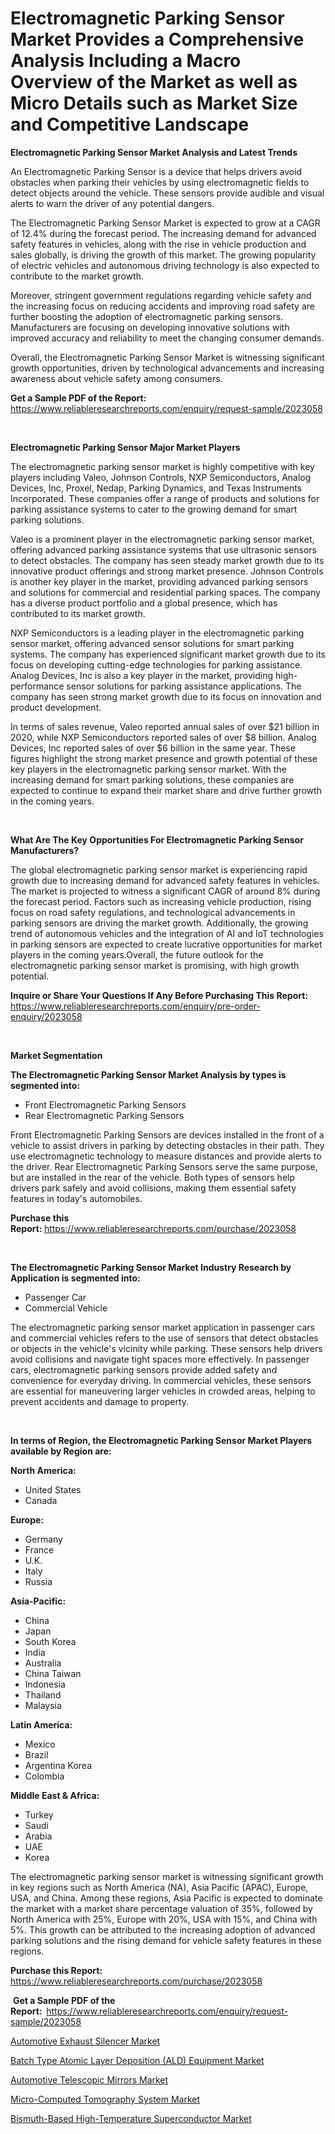 <p><h1>Electromagnetic Parking Sensor Market Provides a Comprehensive Analysis Including a Macro Overview of the Market as well as Micro Details such as Market Size and Competitive Landscape</h1></p><p><strong>Electromagnetic Parking Sensor Market Analysis and Latest Trends</strong></p>
<p><p>An Electromagnetic Parking Sensor is a device that helps drivers avoid obstacles when parking their vehicles by using electromagnetic fields to detect objects around the vehicle. These sensors provide audible and visual alerts to warn the driver of any potential dangers.</p><p>The Electromagnetic Parking Sensor Market is expected to grow at a CAGR of 12.4% during the forecast period. The increasing demand for advanced safety features in vehicles, along with the rise in vehicle production and sales globally, is driving the growth of this market. The growing popularity of electric vehicles and autonomous driving technology is also expected to contribute to the market growth.</p><p>Moreover, stringent government regulations regarding vehicle safety and the increasing focus on reducing accidents and improving road safety are further boosting the adoption of electromagnetic parking sensors. Manufacturers are focusing on developing innovative solutions with improved accuracy and reliability to meet the changing consumer demands.</p><p>Overall, the Electromagnetic Parking Sensor Market is witnessing significant growth opportunities, driven by technological advancements and increasing awareness about vehicle safety among consumers.</p></p>
<p><strong>Get a Sample PDF of the Report:&nbsp;</strong> <a href="https://www.reliableresearchreports.com/enquiry/request-sample/2023058">https://www.reliableresearchreports.com/enquiry/request-sample/2023058</a></p>
<p>&nbsp;</p>
<p><strong>Electromagnetic Parking Sensor Major Market Players</strong></p>
<p><p>The electromagnetic parking sensor market is highly competitive with key players including Valeo, Johnson Controls, NXP Semiconductors, Analog Devices, Inc, Proxel, Nedap, Parking Dynamics, and Texas Instruments Incorporated. These companies offer a range of products and solutions for parking assistance systems to cater to the growing demand for smart parking solutions.</p><p>Valeo is a prominent player in the electromagnetic parking sensor market, offering advanced parking assistance systems that use ultrasonic sensors to detect obstacles. The company has seen steady market growth due to its innovative product offerings and strong market presence. Johnson Controls is another key player in the market, providing advanced parking sensors and solutions for commercial and residential parking spaces. The company has a diverse product portfolio and a global presence, which has contributed to its market growth.</p><p>NXP Semiconductors is a leading player in the electromagnetic parking sensor market, offering advanced sensor solutions for smart parking systems. The company has experienced significant market growth due to its focus on developing cutting-edge technologies for parking assistance. Analog Devices, Inc is also a key player in the market, providing high-performance sensor solutions for parking assistance applications. The company has seen strong market growth due to its focus on innovation and product development.</p><p>In terms of sales revenue, Valeo reported annual sales of over $21 billion in 2020, while NXP Semiconductors reported sales of over $8 billion. Analog Devices, Inc reported sales of over $6 billion in the same year. These figures highlight the strong market presence and growth potential of these key players in the electromagnetic parking sensor market. With the increasing demand for smart parking solutions, these companies are expected to continue to expand their market share and drive further growth in the coming years.</p></p>
<p>&nbsp;</p>
<p><strong>What Are The Key Opportunities For Electromagnetic Parking Sensor Manufacturers?</strong></p>
<p><p>The global electromagnetic parking sensor market is experiencing rapid growth due to increasing demand for advanced safety features in vehicles. The market is projected to witness a significant CAGR of around 8% during the forecast period. Factors such as increasing vehicle production, rising focus on road safety regulations, and technological advancements in parking sensors are driving the market growth. Additionally, the growing trend of autonomous vehicles and the integration of AI and IoT technologies in parking sensors are expected to create lucrative opportunities for market players in the coming years.Overall, the future outlook for the electromagnetic parking sensor market is promising, with high growth potential.</p></p>
<p><strong>Inquire or Share Your Questions If Any Before Purchasing This Report:</strong> <a href="https://www.reliableresearchreports.com/enquiry/pre-order-enquiry/2023058">https://www.reliableresearchreports.com/enquiry/pre-order-enquiry/2023058</a></p>
<p>&nbsp;</p>
<p><strong>Market Segmentation</strong></p>
<p><strong>The Electromagnetic Parking Sensor Market Analysis by types is segmented into:</strong></p>
<p><ul><li>Front Electromagnetic Parking Sensors</li><li>Rear Electromagnetic Parking Sensors</li></ul></p>
<p><p>Front Electromagnetic Parking Sensors are devices installed in the front of a vehicle to assist drivers in parking by detecting obstacles in their path. They use electromagnetic technology to measure distances and provide alerts to the driver. Rear Electromagnetic Parking Sensors serve the same purpose, but are installed in the rear of the vehicle. Both types of sensors help drivers park safely and avoid collisions, making them essential safety features in today's automobiles.</p></p>
<p><strong>Purchase this Report:&nbsp;</strong><a href="https://www.reliableresearchreports.com/purchase/2023058">https://www.reliableresearchreports.com/purchase/2023058</a></p>
<p>&nbsp;</p>
<p><strong>The Electromagnetic Parking Sensor Market Industry Research by Application is segmented into:</strong></p>
<p><ul><li>Passenger Car</li><li>Commercial Vehicle</li></ul></p>
<p><p>The electromagnetic parking sensor market application in passenger cars and commercial vehicles refers to the use of sensors that detect obstacles or objects in the vehicle's vicinity while parking. These sensors help drivers avoid collisions and navigate tight spaces more effectively. In passenger cars, electromagnetic parking sensors provide added safety and convenience for everyday driving. In commercial vehicles, these sensors are essential for maneuvering larger vehicles in crowded areas, helping to prevent accidents and damage to property.</p></p>
<p>&nbsp;</p>
<p><strong>In terms of Region, the Electromagnetic Parking Sensor Market Players available by Region are:</strong></p>
<p>
    <p> <strong> North America: </strong>
        <ul>
            <li>United States</li>
            <li>Canada</li>
        </ul>
        </p> 
    <p> <strong> Europe: </strong>
        <ul>
            <li>Germany</li>
            <li>France</li>
            <li>U.K.</li>
            <li>Italy</li>
            <li>Russia</li>
        </ul>
        </p> 
    <p> <strong> Asia-Pacific: </strong>
        <ul>
            <li>China</li>
            <li>Japan</li>
            <li>South Korea</li>
            <li>India</li>
            <li>Australia</li>
            <li>China Taiwan</li>
            <li>Indonesia</li>
            <li>Thailand</li>
            <li>Malaysia</li>
        </ul>
        </p> 
    <p> <strong> Latin America: </strong>
        <ul>
            <li>Mexico</li>
            <li>Brazil</li>
            <li>Argentina Korea</li>
            <li>Colombia</li>
        </ul>
        </p> 
    <p> <strong> Middle East & Africa: </strong>
        <ul>
            <li>Turkey</li>
            <li>Saudi</li>
            <li>Arabia</li>
            <li>UAE</li>
            <li>Korea</li>
        </ul>
    </p>
    </p>
<p><p>The electromagnetic parking sensor market is witnessing significant growth in key regions such as North America (NA), Asia Pacific (APAC), Europe, USA, and China. Among these regions, Asia Pacific is expected to dominate the market with a market share percentage valuation of 35%, followed by North America with 25%, Europe with 20%, USA with 15%, and China with 5%. This growth can be attributed to the increasing adoption of advanced parking solutions and the rising demand for vehicle safety features in these regions.</p></p>
<p><strong>Purchase this Report: </strong><a href="https://www.reliableresearchreports.com/purchase/2023058">https://www.reliableresearchreports.com/purchase/2023058</a></p>
<p>&nbsp;<strong>Get a Sample PDF of the Report:&nbsp;&nbsp;</strong><a href="https://www.reliableresearchreports.com/enquiry/request-sample/2023058">https://www.reliableresearchreports.com/enquiry/request-sample/2023058</a></p>
<p><strong></strong></p>
<p><p><a href="https://view.publitas.com/reportprime-1/automotive-exhaust-silencer-market-size-focuses-on-market-dynamics-in-depth-analysis-and-future-projections-of-its-market-forecasted-for-period-from-2024-to-2031/">Automotive Exhaust Silencer Market</a></p><p><a href="https://rainy-horn-d69.notion.site/Insights-into-Batch-Type-Atomic-Layer-Deposition-ALD-Equipment-Market-Size-Analysing-Market-Share-cb90e24c25794260aec94efe05252596">Batch Type Atomic Layer Deposition (ALD) Equipment Market</a></p><p><a href="https://view.publitas.com/reportprime-1/automotive-telescopic-mirrors-market-research-report-the-key-to-successful-business-strategy-forecasted-for-period-from-2024-2031/">Automotive Telescopic Mirrors Market</a></p><p><a href="https://woozy-pyroraptor-a1f.notion.site/Global-Micro-Computed-Tomography-System-Market-Size-and-Market-Trends-Insights-and-Projections-from-11d818cbb5de4c20b3e99a25b1603782">Micro-Computed Tomography System Market</a></p><p><a href="https://rainy-horn-d69.notion.site/Bismuth-Based-High-Temperature-Superconductor-Market-Share-Market-New-Trends-Analysis-Report-By-Ty-7675bb81b7de4b0fa35a43cddbf63a29">Bismuth-Based High-Temperature Superconductor Market</a></p></p>